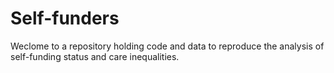 # Self-funders

Weclome to a repository holding code and data to reproduce the analysis of self-funding status and care inequalities.

